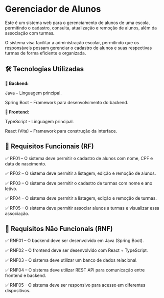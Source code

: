 # Gerenciador de Alunos
Este é um sistema web para o gerenciamento de alunos de uma escola, permitindo o cadastro, consulta, atualização e remoção de alunos, além da associação com turmas.

O sistema visa facilitar a administração escolar, permitindo que os responsáveis possam gerenciar o cadastro de alunos e suas respectivas turmas de forma eficiente e organizada.

🛠 Tecnologias Utilizadas
---

**🔹 Backend:**

Java – Linguagem principal.

Spring Boot – Framework para desenvolvimento do backend.

**🔹 Frontend:**

TypeScript - Linguagem principal.

React (Vite) – Framework para construção da interface.

📌 Requisitos Funcionais (RF)
---

✅ RF01 – O sistema deve permitir o cadastro de alunos com nome, CPF e data de nascimento.

✅ RF02 – O sistema deve permitir a listagem, edição e remoção de alunos.

✅ RF03 – O sistema deve permitir o cadastro de turmas com nome e ano letivo.

✅ RF04 – O sistema deve permitir a listagem, edição e remoção de turmas.

✅ RF05 – O sistema deve permitir associar alunos a turmas e visualizar essa associação.

📌 Requisitos Não Funcionais (RNF)
---
✅ RNF01 – O backend deve ser desenvolvido em Java (Spring Boot).

✅ RNF02 – O frontend deve ser desenvolvido com React + TypeScript.

✅ RNF03 – O sistema deve utilizar um banco de dados relacional.

✅ RNF04 – O sistema deve utilizar REST API para comunicação entre frontend e backend.

✅ RNF05 – O sistema deve ser responsivo para acesso em diferentes dispositivos.
